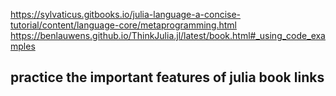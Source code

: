 https://sylvaticus.gitbooks.io/julia-language-a-concise-tutorial/content/language-core/metaprogramming.html<br />
https://benlauwens.github.io/ThinkJulia.jl/latest/book.html#_using_code_examples <br />
## practice the important features of julia  book links
